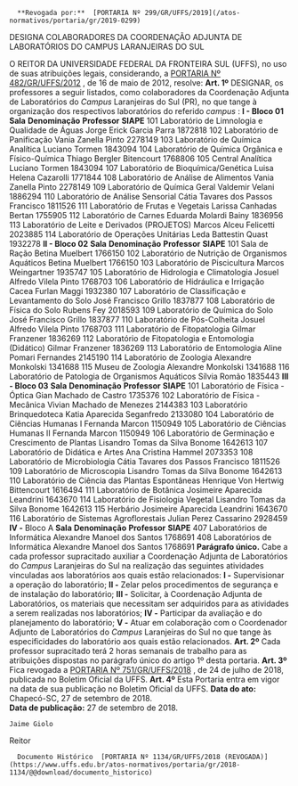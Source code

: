       **Revogada por:**  [PORTARIA Nº 299/GR/UFFS/2019](/atos-normativos/portaria/gr/2019-0299) 

   DESIGNA COLABORADORES DA COORDENAÇÃO ADJUNTA DE LABORATÓRIOS DO CAMPUS LARANJEIRAS DO SUL  

 O REITOR DA UNIVERSIDADE FEDERAL DA FRONTEIRA SUL (UFFS), no uso de suas atribuições legais, considerando, a [PORTARIA Nº 482/GR/UFFS/2012](https://www.uffs.edu.br/atos-normativos/portaria/gr/2012-0482)  , de 16 de maio de 2012, resolve:   **Art. 1º** DESIGNAR, os professores a seguir listados, como colaboradores da Coordenação Adjunta de Laboratórios do *Campus* Laranjeiras do Sul (PR), no que tange à organização dos respectivos laboratórios do referido *campus* : **I - Bloco 01**      **Sala**    **Denominação**    **Professor**    **SIAPE**      101   Laboratório de Limnologia e Qualidade de Águas   Jorge Erick Garcia Parra   1872818     102   Laboratório de Panificação   Vania Zanella Pinto   2278149     103   Laboratório de Química Analítica   Luciano Tormen   1843094     104   Laboratório de Química Orgânica e Físico-Química   Thiago Bergler Bitencourt   1768806     105   Central Analítica   Luciano Tormen   1843094     107   Laboratório de Bioquímica/Genética   Luisa Helena Cazarolli   1771844     108   Laboratório de Análise de Alimentos   Vania Zanella Pinto   2278149     109   Laboratório de Química Geral   Valdemir Velani   1886294     110   Laboratório de Análise Sensorial   Cátia Tavares dos Passos Francisco   1811526     111   Laboratório de Frutas e Vegetais   Larissa Canhadas Bertan   1755905     112   Laboratório de Carnes   Eduarda Molardi Bainy   1836956     113   Laboratório de Leite e Derivados (PROJETOS)   Marcos Alceu Felicetti   2023885     114   Laboratório de Operações Unitárias   Leda Battestin Quast   1932278      **II - Bloco 02**      **Sala**    **Denominação**    **Professor**    **SIAPE**      101   Sala de Ração   Betina Muelbert   1766150     102   Laboratório de Nutrição de Organismos Aquáticos   Betina Muelbert   1766150     103   Laboratório de Piscicultura   Marcos Weingartner   1935747     105   Laboratório de Hidrologia e Climatologia   Josuel Alfredo Vilela Pinto   1768703     106   Laboratório de Hidráulica e Irrigação   Cacea Furlan Maggi   1932380     107   Laboratório de Classificação e Levantamento do Solo   José Francisco Grillo   1837877     108   Laboratório de Física do Solo   Rubens Fey   2018593     109   Laboratório de Química do Solo   José Francisco Grillo   1837877     110   Laboratório de Pós-Colheita   Josuel Alfredo Vilela Pinto   1768703     111   Laboratório de Fitopatologia   Gilmar Franzener   1836269     112   Laboratório de Fitopatologia e Entomologia (Didático)   Gilmar Franzener   1836269     113   Laboratório de Entomologia   Aline Pomari Fernandes   2145190     114   Laboratório de Zoologia   Alexandre Monkolski   1341688     115   Museu de Zoologia   Alexandre Monkolski   1341688     116   Laboratório de Patologia de Organismos Aquáticos   Sílvia Romão   1835443      **III - Bloco 03**      **Sala**    **Denominação**    **Professor**    **SIAPE**      101   Laboratório de Física - Óptica   Gian Machado de Castro   1735376     102   Laboratório de Física - Mecânica   Vivian Machado de Menezes   2144383     103   Laboratório Brinquedoteca   Katia Aparecida Seganfredo   2133080     104   Laboratório de Ciências Humanas I   Fernanda Marcon   1150949     105   Laboratório de Ciências Humanas II   Fernanda Marcon   1150949     106   Laboratório de Germinação e Crescimento de Plantas   Lisandro Tomas da Silva Bonome   1642613     107   Laboratório de Didática e Artes   Ana Cristina Hammel   2073353     108   Laboratório de Microbiologia   Cátia Tavares dos Passos Francisco   1811526     109   Laboratório de Microscopia   Lisandro Tomas da Silva Bonome   1642613     110   Laboratório de Ciência das Plantas Espontâneas   Henrique Von Hertwig Bittencourt   1616494     111   Laboratório de Botânica   Josimeire Aparecida Leandrini   1643670     114   Laboratório de Fisiologia Vegetal   Lisandro Tomas da Silva Bonome   1642613     115   Herbário   Josimeire Aparecida Leandrini   1643670     116   Laboratório de Sistemas Agroflorestais   Julian Perez Cassarino   2928459      **IV -** Bloco A     **Sala**    **Denominação**    **Professor**    **SIAPE**      407   Laboratórios de Informática   Alexandre Manoel dos Santos   1768691     408   Laboratórios de Informática   Alexandre Manoel dos Santos   1768691      **Parágrafo único.** Cabe a cada professor supracitado auxiliar a Coordenação Adjunta de Laboratórios do *Campus* Laranjeiras do Sul na realização das seguintes atividades vinculadas aos laboratórios aos quais estão relacionados: **I -** Supervisionar a operação do laboratório; **II -** Zelar pelos procedimentos de segurança e de instalação do laboratório; **III -** Solicitar, à Coordenação Adjunta de Laboratórios, os materiais que necessitam ser adquiridos para as atividades a serem realizadas nos laboratórios; **IV -** Participar da avaliação e do planejamento do laboratório; **V -** Atuar em colaboração com o Coordenador Adjunto de Laboratórios do *Campus* Laranjeiras do Sul no que tange às especificidades do laboratório aos quais estão relacionados.   **Art. 2º** Cada professor supracitado terá 2 horas semanais de trabalho para as atribuições dispostas no parágrafo único do artigo 1º desta portaria.   **Art. 3º** Fica revogada a [PORTARIA Nº 751/GR/UFFS/2018](https://www.uffs.edu.br/atos-normativos/portaria/gr/2018-0751)  , de 24 de julho de 2018, publicada no Boletim Oficial da UFFS.   **Art. 4º** Esta Portaria entra em vigor na data de sua publicação no Boletim Oficial da UFFS.      **Data do ato:** Chapecó-SC, 27 de setembro de 2018.   
 **Data de publicação:**  27 de setembro de 2018. 

    Jaime Giolo   
 Reitor 

      Documento Histórico  [PORTARIA Nº 1134/GR/UFFS/2018 (REVOGADA)](https://www.uffs.edu.br/atos-normativos/portaria/gr/2018-1134/@@download/documento_historico)     
      